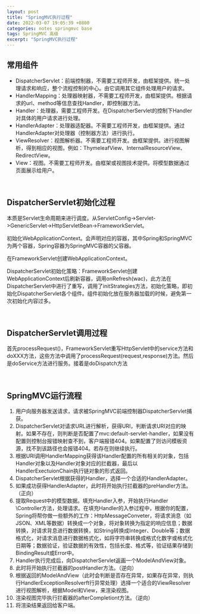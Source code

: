 ```yaml
---
layout: post
title: "SpringMVC执行过程"
date: 2022-03-07 19:05:39 +0800
categories: notes springmvc base
tags: SpringMVC 高级
excerpt: "SpringMVC执行过程"
---
```


## 常用组件

+ DispatcherServlet：前端控制器，不需要工程师开发，由框架提供。统一处理请求和响应，整个流程控制的中心。由它调用其它组件处理用户的请求。
+ HandlerMapping：处理器映射器，不需要工程师开发，由框架提供。根据请求的url、method等信息查找Handler，即控制器方法。
+ Handler：处理器，需要工程师开发。在DispatcherServlet的控制下Handler对具体的用户请求进行处理。
+ HandlerAdapter：处理器适配器。不需要工程师开发，由框架提供。通过HandlerAdapter对处理器（控制器方法）进行执行。
+ ViewResolver：视图解析器。不需要工程师开发。由框架提供。进行视图解析，得到相应的视图，例如：ThymeleafView、InternalResourceView、RedirectView。
+ View：视图。不需要工程师开发。由框架或视图技术提供。将模型数据通过页面展示给用户。

&emsp;

## DispatcherServlet初始化过程

本质是Servlet生命周期来进行调度。从ServletConfig->Servlet->GenericServlet->HttpServletBean->FrameworkServlet。

初始化WebApplicationContext。会声明对应的容器，其中Spring和SpringMVC为两个容器，Spring容器为SpringMVC容器的父容器。

在FrameworkServlet创建WebApplicationContext。

DispatcherServlet初始化策略：FrameworkServlet创建WebApplicationContext后刷新容器，调用onRefresh(wac)，此方法在DispatcherServlet中进行了重写，调用了initStrategies方法，初始化策略，即初始化DispatcherServlet各个组件。组件初始化放在服务器加载的时候，避免第一次初始化内容过多。

&emsp;

## DispatcherServlet调用过程

首先processRequest()，FrameworkServlet重写HttpServlet中的service方法和doXXX方法，这些方法中调用了processRequest(request,response)方法。然后是doService方法进行服务。接着是doDispatch方法

&emsp;

## SpringMVC运行流程

1. 用户向服务器发送请求，请求被SpringMVC前端控制器DispatcherServlet捕获。
2. DispatcherServlet对请求URL进行解析，获得URI，判断请求URI对应的映射。如果不存在，则判断是否配置了mvc:default-servlet-handler，如果没有配置则控制台报错映射查不到，客户端报错404。如果配置了则访问模板资源，找不到该路径也会报错404。若存在则继续执行。
3. 根据URI调用HandlerMapping获得该Handler配置的所有相关的对象，包括Handler对象以及Handler对象对应的拦截器，最后以HandlerExectuionChain执行链对象的形式返回。
4. DispatcherServlet根据获得的Handler，选择一个合适的HandlerAdapter。
5. 如果成功获得HandlerAdapter，此时将开始执行拦截器的preHandler方法。（正向）
6. 提取Request中的模型数据。填充Handler入参，开始执行Handler \Controller方法，处理请求。在填充Handler的入参过程中，根据你的配置，Spring将帮你做一些额外的工作：HttpMessageConveter，将请求淌息（如JSON、XML等数据）转换成一个对象，将对象转换为指定的响应信息；数据转换，对请求背息进行数据转换，如String转换成Integer、Double等；数据格式化，对请求消息进行数据格式化，如将字符串转换成格式化数字或格式化日期等；数据验证，验证数据的有效性，包括长度、格式等，验证结果存储到BindingResult或Error中。
7. Handler执行完成后，向DispatcherServlet返画一个ModelAndView对象。
8. 此时将开始执行拦截器的postHandler方法。（逆向）
9. 根据返回的ModelAndView（此时会判断是否存在异常，如果存在异常，则执行HandlerExceptionResolverft行异常处理）选择一个适合的ViewResolver进行视图解析，根据Model和View，来渲染视图。
10. 渲染视图完毕执行拦截器的afterCompletiont方法。（逆向）
11. 将渲染结果返回给客户端。
